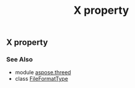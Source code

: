 ﻿---
title: X property
second_title: Aspose.3D for Python via .NET API References
description: 
type: docs
weight: 250
url: /python-net/aspose.threed/fileformattype/x/
is_root: false
---

## X property


### See Also
* module [aspose.threed](../../)
* class [FileFormatType](/3d/python-net/aspose.threed/fileformattype)
